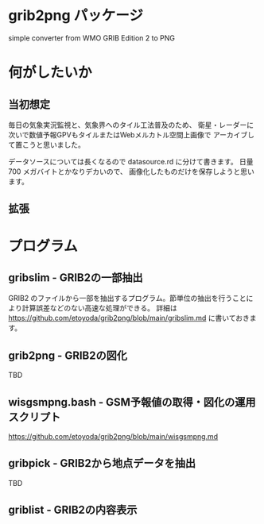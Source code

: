 # grib2png パッケージ
simple converter from WMO GRIB Edition 2 to PNG
# 何がしたいか

## 当初想定
毎日の気象実況監視と、気象界へのタイル工法普及のため、
衛星・レーダーに次いで数値予報GPVもタイルまたはWebメルカトル空間上画像で
アーカイブして置こうと思いました。

データソースについては長くなるので datasource.rd に分けて書きます。
日量 700 メガバイトとかなりデカいので、
画像化したものだけを保存しようと思います。

## 拡張


# プログラム
## gribslim - GRIB2の一部抽出

GRIB2 のファイルから一部を抽出するプログラム。節単位の抽出を行うことにより計算誤差などのない高速な処理ができる。
詳細は https://github.com/etoyoda/grib2png/blob/main/gribslim.md に書いておきます。

## grib2png - GRIB2の図化

TBD

## wisgsmpng.bash - GSM予報値の取得・図化の運用スクリプト

https://github.com/etoyoda/grib2png/blob/main/wisgsmpng.md

## gribpick - GRIB2から地点データを抽出

TBD

## griblist - GRIB2の内容表示
